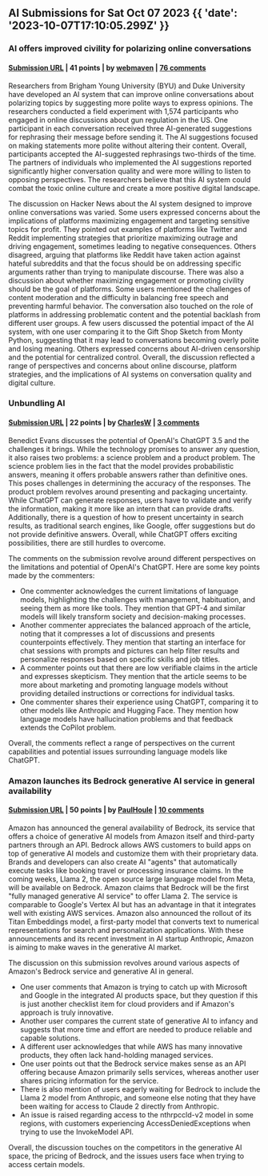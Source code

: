 ## AI Submissions for Sat Oct 07 2023 {{ 'date': '2023-10-07T17:10:05.299Z' }}

### AI offers improved civility for polarizing online conversations

#### [Submission URL](https://newatlas.com/health-wellbeing/ai-offers-improved-civility-for-polarizing-online-conversations/) | 41 points | by [webmaven](https://news.ycombinator.com/user?id=webmaven) | [76 comments](https://news.ycombinator.com/item?id=37803667)

Researchers from Brigham Young University (BYU) and Duke University have developed an AI system that can improve online conversations about polarizing topics by suggesting more polite ways to express opinions. The researchers conducted a field experiment with 1,574 participants who engaged in online discussions about gun regulation in the US. One participant in each conversation received three AI-generated suggestions for rephrasing their message before sending it. The AI suggestions focused on making statements more polite without altering their content. Overall, participants accepted the AI-suggested rephrasings two-thirds of the time. The partners of individuals who implemented the AI suggestions reported significantly higher conversation quality and were more willing to listen to opposing perspectives. The researchers believe that this AI system could combat the toxic online culture and create a more positive digital landscape.

The discussion on Hacker News about the AI system designed to improve online conversations was varied. Some users expressed concerns about the implications of platforms maximizing engagement and targeting sensitive topics for profit. They pointed out examples of platforms like Twitter and Reddit implementing strategies that prioritize maximizing outrage and driving engagement, sometimes leading to negative consequences. Others disagreed, arguing that platforms like Reddit have taken action against hateful subreddits and that the focus should be on addressing specific arguments rather than trying to manipulate discourse. There was also a discussion about whether maximizing engagement or promoting civility should be the goal of platforms. Some users mentioned the challenges of content moderation and the difficulty in balancing free speech and preventing harmful behavior. The conversation also touched on the role of platforms in addressing problematic content and the potential backlash from different user groups. A few users discussed the potential impact of the AI system, with one user comparing it to the Gift Shop Sketch from Monty Python, suggesting that it may lead to conversations becoming overly polite and losing meaning. Others expressed concerns about AI-driven censorship and the potential for centralized control. Overall, the discussion reflected a range of perspectives and concerns about online discourse, platform strategies, and the implications of AI systems on conversation quality and digital culture.

### Unbundling AI

#### [Submission URL](https://www.ben-evans.com/benedictevans/2023/10/5/unbundling-ai) | 22 points | by [CharlesW](https://news.ycombinator.com/user?id=CharlesW) | [3 comments](https://news.ycombinator.com/item?id=37797866)

Benedict Evans discusses the potential of OpenAI's ChatGPT 3.5 and the challenges it brings. While the technology promises to answer any question, it also raises two problems: a science problem and a product problem. The science problem lies in the fact that the model provides probabilistic answers, meaning it offers probable answers rather than definitive ones. This poses challenges in determining the accuracy of the responses. The product problem revolves around presenting and packaging uncertainty. While ChatGPT can generate responses, users have to validate and verify the information, making it more like an intern that can provide drafts. Additionally, there is a question of how to present uncertainty in search results, as traditional search engines, like Google, offer suggestions but do not provide definitive answers. Overall, while ChatGPT offers exciting possibilities, there are still hurdles to overcome.

The comments on the submission revolve around different perspectives on the limitations and potential of OpenAI's ChatGPT. Here are some key points made by the commenters:
- One commenter acknowledges the current limitations of language models, highlighting the challenges with management, habituation, and seeing them as more like tools. They mention that GPT-4 and similar models will likely transform society and decision-making processes.
- Another commenter appreciates the balanced approach of the article, noting that it compresses a lot of discussions and presents counterpoints effectively. They mention that starting an interface for chat sessions with prompts and pictures can help filter results and personalize responses based on specific skills and job titles.
- A commenter points out that there are low verifiable claims in the article and expresses skepticism. They mention that the article seems to be more about marketing and promoting language models without providing detailed instructions or corrections for individual tasks.
- One commenter shares their experience using ChatGPT, comparing it to other models like Anthropic and Hugging Face. They mention how language models have hallucination problems and that feedback extends the CoPilot problem.

Overall, the comments reflect a range of perspectives on the current capabilities and potential issues surrounding language models like ChatGPT.

### Amazon launches its Bedrock generative AI service in general availability

#### [Submission URL](https://techcrunch.com/2023/09/28/amazon-launches-its-bedrock-generative-ai-service-in-general-availability/) | 50 points | by [PaulHoule](https://news.ycombinator.com/user?id=PaulHoule) | [10 comments](https://news.ycombinator.com/item?id=37806323)

Amazon has announced the general availability of Bedrock, its service that offers a choice of generative AI models from Amazon itself and third-party partners through an API. Bedrock allows AWS customers to build apps on top of generative AI models and customize them with their proprietary data. Brands and developers can also create AI "agents" that automatically execute tasks like booking travel or processing insurance claims. In the coming weeks, Llama 2, the open source large language model from Meta, will be available on Bedrock. Amazon claims that Bedrock will be the first "fully managed generative AI service" to offer Llama 2. The service is comparable to Google's Vertex AI but has an advantage in that it integrates well with existing AWS services. Amazon also announced the rollout of its Titan Embeddings model, a first-party model that converts text to numerical representations for search and personalization applications. With these announcements and its recent investment in AI startup Anthropic, Amazon is aiming to make waves in the generative AI market.

The discussion on this submission revolves around various aspects of Amazon's Bedrock service and generative AI in general.

- One user comments that Amazon is trying to catch up with Microsoft and Google in the integrated AI products space, but they question if this is just another checklist item for cloud providers and if Amazon's approach is truly innovative.
- Another user compares the current state of generative AI to infancy and suggests that more time and effort are needed to produce reliable and capable solutions.
- A different user acknowledges that while AWS has many innovative products, they often lack hand-holding managed services.
- One user points out that the Bedrock service makes sense as an API offering because Amazon primarily sells services, whereas another user shares pricing information for the service.
- There is also mention of users eagerly waiting for Bedrock to include the Llama 2 model from Anthropic, and someone else noting that they have been waiting for access to Claude 2 directly from Anthropic.
- An issue is raised regarding access to the nthrpccld-v2 model in some regions, with customers experiencing AccessDeniedExceptions when trying to use the InvokeModel API.

Overall, the discussion touches on the competitors in the generative AI space, the pricing of Bedrock, and the issues users face when trying to access certain models.

